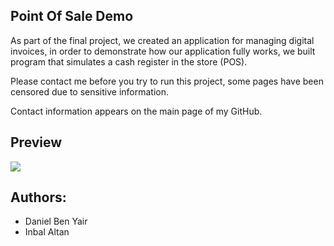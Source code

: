 ## Point Of Sale Demo

As part of the final project, we created an application for managing digital invoices, in order to demonstrate how our application fully works, we built program that simulates a cash register in the store (POS).

Please contact me before you try to run this project, some pages have been censored due to sensitive information.

Contact information appears on the main page of my GitHub.

## Preview

![](https://media.giphy.com/media/Fs0QfwnIU34IMdmJiq/giphy.gif)

## Authors:
* Daniel Ben Yair
* Inbal Altan
